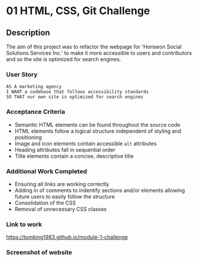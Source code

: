 # 01 HTML, CSS, Git Challenge

## Description

The aim of this project was to refactor the webpage for 'Horiseon Social Solutions Services Inc.' to make it more accessible to users and contributors and so the site is optimized for search engines.

### User Story

```
AS A marketing agency
I WANT a codebase that follows accessibility standards
SO THAT our own site is optimized for search engines
```
### Acceptance Criteria

* Semantic HTML elements can be found throughout the source code
* HTML elements follow a logical structure independent of styling and positioning
* Image and icon elements contain accessible `alt` attributes
* Heading attributes fall in sequential order
* Title elements contain a concise, descriptive title

### Additional Work Completed

* Ensuring all links are working correctly
* Adding in of comments to indentify sections and/or elements allowing future users to easily follow the structure
* Consolidation of the CSS
* Removal of unnecessary CSS classes

### Link to work

https://tomking1983.github.io/module-1-challenge

### Screenshot of website

